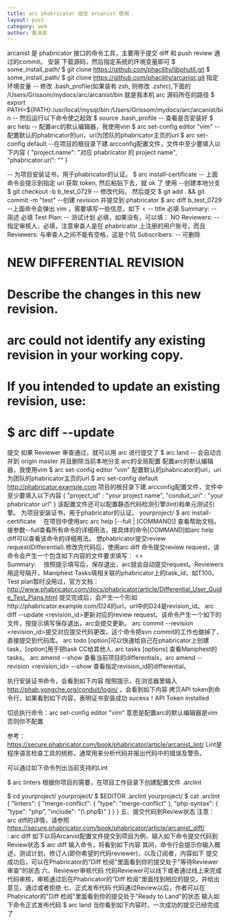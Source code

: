 ```yaml
---
title: arc phabricator 结合 arcanist 使用
layout: post
category: web
author: 夏泽民
---
```

arcanist 是 phabricator 接口的命令工具，主要用于提交 diff 和 push review 通过的commit。
安装
下载源码，然后指定系统的环境变量即可
$ some_install_path/ $ git clone https://github.com/phacility/libphutil.git
$ some_install_path/ $ git clone https://github.com/phacility/arcanist.git
指定环境变量
-- 修改 .bash_profile(如果装有 zsh, 则修改 .zshrc),下面的 /Users/Grissom/mydocs/arc/arcanist/bin 就是我本机 arc 源码所在的路径
$ export PATH=${PATH}:/usr/local/mysql/bin:/Users/Grissom/mydocs/arc/arcanist/bin
-- 然后运行以下命令使之起效 
$ source .bash_profile 
-- 查看是否安装好
$ arc help
-- 配置arc的默认编辑器，我使用vim
$ arc set-config editor "vim"
--配置默认的phabricator的uri，uri为团队的phabricator主页的url
$ arc set-config default <your phabricator uri>
--在项目的根目录下建.arcconfig配置文件，文件中至少要填入以下内容
{
  "project.name": "对应 phabricator 的 project name",
  "phabricator.uri": "<your phabricator uri>"
}

-- 为项目安装证书，用于phabricator的认证。
$ arc install-certificate
-- 上面命令会提示到指定 uri 获取 token, 然后粘贴下去，就 ok 了
使用
--创建本地分支
$ git checkout -b b_test_0729
-- 修改代码， 然后提交
$ git add . && git commit -m "test"
--创建 revision 并提交到 phabricator
$ arc diff b_test_0729
--上面命令会弹出 vim ，需要填写一些信息，如下
<<Replace this line with your revision title>  -- title 必填
Summary:  -- 简述 必填
Test Plan:  -- 测试计划 必填，如果没有，可以填： NO
Reviewers:  -- 指定审核人，必填，注意审查人是在 phabricator 上注册的用户账号，而且 Reviewers: 与审查人之间不能有空格，这是个坑
Subscribers: -- 可删除
 # NEW DIFFERENTIAL REVISION
 # Describe the changes in this new revision.
 #
 # arc could not identify any existing revision in your working copy.
 # If you intended to update an existing revision, use:
 #
 #   $ arc diff --update <revision>
提交
如果 Reviewer 审查通过，就可以用 arc 进行提交了
$ arc land  -- 会自动合并到 origin master 并且删除当前本地分支
arc的全局配置
配置arc的默认编辑器，我使用vim
$ arc set-config editor "vim"
配置默认的phabricator的uri，uri为团队的phabricator主页的url
$ arc set-config default http://phabricator.example.com
项目的根目录下建.arcconfig配置文件，文件中至少要填入以下内容
{
  "project_id" : "your project name",
  "conduit_uri" : "your phabricator url"
}
该配置文件还可以配置静态代码检测引擎(lint)和单元测试引擎。
为项目安装证书，用于phabricator的认证。
yourproject/ $ arc install-certificate
　在项目中使用arc
arc help [--full | [COMMAND]] 查看帮助文档，接参数--full查看所有命令的详细用法，接具体的命令[COMMAND]如arc help diff可以查看该命令的详细用法。
想phabricator提交review request(Differential).修改完代码后，使用arc diff <path>命令提交review request，该命令会产生一个包含如下内容的文件要求填写：
<<Enter Revision Title>>         
Summary:
　按照提示填写后，保存退出，arc就会自动提交request。Reviewers用逗号隔开，Maniphest Tasks填相关联的phabricator上的task_id，如T100。Test plan暂时没用过，官方文档：http://www.phabricator.com/docs/phabricator/article/Differential_User_Guide_Test_Plans.html
提交完成后，会产生一个形如http://phabricator.example.com/D24的url，url中的D24是revision_id。
arc diff --update <revision_id>更新对应的review request。该命令产生一个如下的文件，按提示填写保存退出，arc会提交更新。
arc commit --revision <revision_id>提交对应提交代码更改，这个命令把svn commit的工作也做掉了，直接提交到代码库。
arc todo <description> [option]可以快速给自己在phabricator上创建task，[option]用于把task CC给其他人.
arc tasks [options] 查看Maniphest的tasks。
arc amend --show 查看当前项目的differentials，arc amend --revision <revision_id> --show 查看指定revision_id的differential。

执行安装证书命令，会看到如下内容
按照提示，在浏览器里输入 http://phab.yongche.org/conduit/login/ ，会看到如下内容
拷贝API token到命令行，如果看到如下内容，表明证书安装成功
sucess！API Token installed

 切忌执行命令：arc set-config editor "vim"  意思是配置arc的默认编辑器是vim 否则你不配置 
 
参考：
https://secure.phabricator.com/book/phabricator/article/arcanist_lint/
Lint是程序语言检查工具的统称，通常用来分析代码并报出代码中的错误及警告。

可以通过如下命令列出当前支持的Lint

$ arc linters
根据你项目的需要，在项目工作目录下创建配置文件 .arclint

$ cd yourproject/
yourproject/ $ $EDITOR .arclint
yourproject/ $ cat .arclint
{
    "linters": {
        "merge-conflict": {
            "type": "merge-conflict"
        },
        "php-syntax": {
            "type": "php",
            "include": "(\\.php$)"
        }
    }
}
五、提交代码到Review状态
注意：arc diff的详情，请参照 https://secure.phabricator.com/book/phabricator/article/arcanist_diff/  
: arc diff
如下以将Arcanist配置文件提交到项目为例，输入如下命令提交代码到Review状态
$ arc diff
输入命令，将看到如下内容
其间，命令行会提示你输入概述，测试计划，修订人(即你希望的代码reviewer)，以及订阅者，内容如下
提交成功后，可以在Phabricator的"Diff 检阅"里面看到你的提交处于"等待Reviewer审查"的状态
六、Reviewer审核代码
代码Reviewer可以线下或者通过线上来完成代码审核，审核通过后在Phabricator的"Diff 检阅"里面找到相应的提交，并给出意见，通过或者拒绝
七、正式发布代码
代码通过Review以后，作者可以在Phabricator的"Diff 检阅"里面看到你的提交处于"Ready to Land"的状态
输入如下命令正式发布代码
$ arc land
当你看到如下内容时，一次成功的提交已经完成了

<!-- more -->
